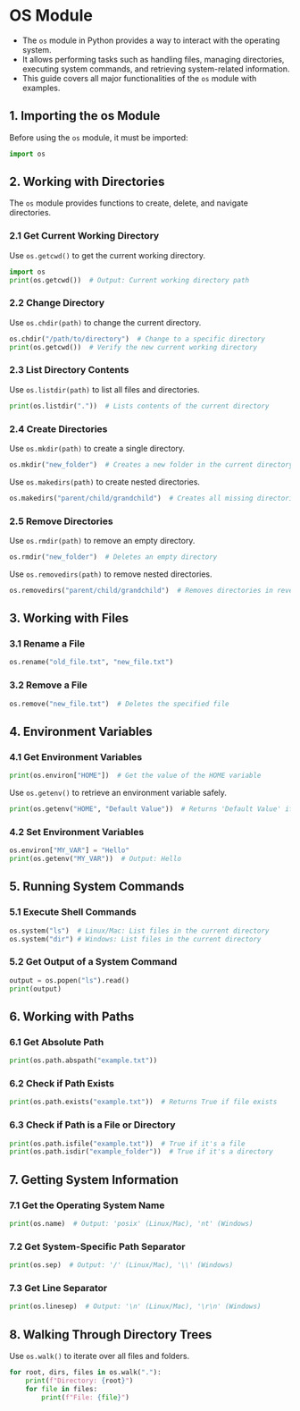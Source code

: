 # OS Module

* The `os` module in Python provides a way to interact with the operating system.
* It allows performing tasks such as handling files, managing directories, executing system commands, and retrieving system-related information.
* This guide covers all major functionalities of the `os` module with examples.

## **1. Importing the os Module**
Before using the `os` module, it must be imported:
```python
import os
```

## **2. Working with Directories**
The `os` module provides functions to create, delete, and navigate directories.

### **2.1 Get Current Working Directory**
Use `os.getcwd()` to get the current working directory.
```python
import os
print(os.getcwd())  # Output: Current working directory path
```

### **2.2 Change Directory**
Use `os.chdir(path)` to change the current directory.
```python
os.chdir("/path/to/directory")  # Change to a specific directory
print(os.getcwd())  # Verify the new current working directory
```

### **2.3 List Directory Contents**
Use `os.listdir(path)` to list all files and directories.
```python
print(os.listdir("."))  # Lists contents of the current directory
```

### **2.4 Create Directories**
Use `os.mkdir(path)` to create a single directory.
```python
os.mkdir("new_folder")  # Creates a new folder in the current directory
```
Use `os.makedirs(path)` to create nested directories.
```python
os.makedirs("parent/child/grandchild")  # Creates all missing directories
```

### **2.5 Remove Directories**
Use `os.rmdir(path)` to remove an empty directory.
```python
os.rmdir("new_folder")  # Deletes an empty directory
```
Use `os.removedirs(path)` to remove nested directories.
```python
os.removedirs("parent/child/grandchild")  # Removes directories in reverse order
```

## **3. Working with Files**
### **3.1 Rename a File**
```python
os.rename("old_file.txt", "new_file.txt")
```
### **3.2 Remove a File**
```python
os.remove("new_file.txt")  # Deletes the specified file
```

## **4. Environment Variables**
### **4.1 Get Environment Variables**
```python
print(os.environ["HOME"])  # Get the value of the HOME variable
```
Use `os.getenv()` to retrieve an environment variable safely.
```python
print(os.getenv("HOME", "Default Value"))  # Returns 'Default Value' if HOME is not set
```
### **4.2 Set Environment Variables**
```python
os.environ["MY_VAR"] = "Hello"
print(os.getenv("MY_VAR"))  # Output: Hello
```

## **5. Running System Commands**
### **5.1 Execute Shell Commands**
```python
os.system("ls")  # Linux/Mac: List files in the current directory
os.system("dir") # Windows: List files in the current directory
```
### **5.2 Get Output of a System Command**
```python
output = os.popen("ls").read()
print(output)
```

## **6. Working with Paths**
### **6.1 Get Absolute Path**
```python
print(os.path.abspath("example.txt"))
```
### **6.2 Check if Path Exists**
```python
print(os.path.exists("example.txt"))  # Returns True if file exists
```
### **6.3 Check if Path is a File or Directory**
```python
print(os.path.isfile("example.txt"))  # True if it's a file
print(os.path.isdir("example_folder"))  # True if it's a directory
```

## **7. Getting System Information**
### **7.1 Get the Operating System Name**
```python
print(os.name)  # Output: 'posix' (Linux/Mac), 'nt' (Windows)
```
### **7.2 Get System-Specific Path Separator**
```python
print(os.sep)  # Output: '/' (Linux/Mac), '\\' (Windows)
```
### **7.3 Get Line Separator**
```python
print(os.linesep)  # Output: '\n' (Linux/Mac), '\r\n' (Windows)
```

## **8. Walking Through Directory Trees**
Use `os.walk()` to iterate over all files and folders.
```python
for root, dirs, files in os.walk("."):
    print(f"Directory: {root}")
    for file in files:
        print(f"File: {file}")
```
